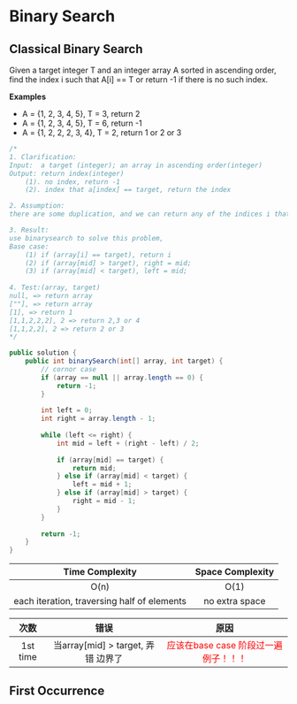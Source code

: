 # Binary Search

## Classical Binary Search

Given a target integer T and an integer array A sorted in ascending order, find the index i such that A[i] == T or return -1 if there is no such index.

**Examples**

-   A = {1, 2, 3, 4, 5}, T = 3, return 2
-   A = {1, 2, 3, 4, 5}, T = 6, return -1
-   A = {1, 2, 2, 2, 3, 4}, T = 2, return 1 or 2 or 3



```java
/*
1. Clarification: 
Input:  a target (integer); an array in ascending order(integer)
Output: return index(integer) 
	(1). no index, return -1
	(2). index that a[index] == target, return the index 

2. Assumption:
there are some duplication, and we can return any of the indices i that A[i] == Target

3. Result:
use binarysearch to solve this problem, 
Base case: 
	(1) if (array[i] == target), return i
	(2) if (array[mid] > target), right = mid;
	(3) if (array[mid] < target), left = mid;
	
4. Test:(array, target)
null, => return array
[""], => return array
[1], => return 1
[1,1,2,2,2], 2 => return 2,3 or 4
[1,1,2,2], 2 => return 2 or 3
*/

public solution {
    public int binarySearch(int[] array, int target) {
        // cornor case
        if (array == null || array.length == 0) {
            return -1;
        }
        
        int left = 0;
        int right = array.length - 1;
        
        while (left <= right) {
            int mid = left + (right - left) / 2;
            
            if (array[mid] == target) {
                return mid;
            } else if (array[mid] < target) {
                left = mid + 1;
            } else if (array[mid] > target) {
                right = mid - 1;
            }
        }
        
        return -1;
    }
}
```

|               Time Complexity               | Space Complexity |
| :-----------------------------------------: | :--------------: |
|                    O(n)                     |       O(1)       |
| each iteration, traversing half of elements |  no extra space  |



|   次数   |                错误                |                             原因                             |
| :------: | :--------------------------------: | :----------------------------------------------------------: |
| 1st time | 当array[mid] > target, 弄错 边界了 | <font style = "color: red">应该在base case 阶段过一遍例子！！！</font> |



## First Occurrence


